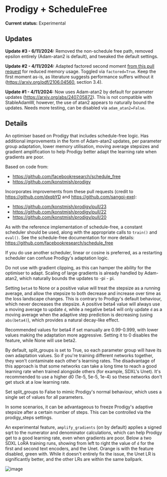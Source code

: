 # Prodigy + ScheduleFree

**Current status:** Experimental

## Updates
**Update #3 - 6/11/2024:** Removed the non-schedule free path, removed epsilon entirely (Adam-atan2 is default), and tweaked the default settings.

**Update #2 - 4/11/2024:** Adapted factored second moment [from this pull request](https://github.com/konstmish/prodigy/pull/25) for reduced memory usage. Toggled via `factored=True`.
Keep the first moment as-is, as literature suggests performance suffers without it (https://arxiv.org/pdf/2106.04560, section 3.4).

**Update #1 - 4/11/2024:** Now uses Adam-atan2 by default for parameter updates (https://arxiv.org/abs/2407.05872). This is
not compatible with StableAdamW, however, the use of atan2 appears to naturally bound the updates. Needs more testing, can be disabled via `adam_atan2=False`.

## Details
An optimiser based on Prodigy that includes schedule-free logic. Has additional improvements in the form of Adam-atan2 updates, 
per parameter group adaptation, lower memory utilisation, moving average stepsizes and gradient amplification to help Prodigy better
adapt the learning rate when gradients are poor.

Based on code from:
* https://github.com/facebookresearch/schedule_free
* https://github.com/konstmish/prodigy

Incorporates improvements from these pull requests (credit to https://github.com/dxqbYD and https://github.com/sangoi-exe):
* https://github.com/konstmish/prodigy/pull/23
* https://github.com/konstmish/prodigy/pull/22
* https://github.com/konstmish/prodigy/pull/20

As with the reference implementation of schedule-free, a constant scheduler should be used, along with the appropriate
calls to `train()` and `eval()`. See the schedule-free documentation for more details: https://github.com/facebookresearch/schedule_free

If you do use another scheduler, linear or cosine is preferred, as a restarting scheduler can confuse Prodigy's adaptation logic.

Do not use with gradient clipping, as this can hamper the ability for the optimiser to adapt. Scaling of large gradients is 
already handled by Adam-atan2, which naturally bounds the updates to -pi - pi.

Setting `beta4` to None or a positive value will treat the stepsize as a running average, and allow the stepsize to 
both decrease and increase over time as the loss landscape changes. This is contrary to Prodigy's default behaviour, which never decreases the stepsize.
A positive beta4 value will always use a moving average to update `d`, while a negative beta4 will only update `d` as a moving average when the
adaptive step prediction is decreasing (using `abs(beta4)`), which provides a natural decay-like effect.

Recommended values for beta4 if set manually are 0.99-0.999, with lower values making the adaptation more aggressive.
Setting it to 0 disables the feature, while None will use beta2.

By default, split_groups is set to True, so each parameter group will have its own adaptation values. So if you're training
different networks together, they won't contaminate each other's learning rates. The disadvantage of this approach is that some 
networks can take a long time to reach a good learning rate when trained alongside others (for example, SDXL's Unet). 
It's recommended to use a higher d0 (1e-5, 5e-5, 1e-4) so these networks don't get stuck at a low learning rate.

Set split_groups to False to mimic Prodigy's normal behaviour, which uses a single set of values for all parameters.

In some scenarios, it can be advantageous to freeze Prodigy's adaptive stepsize after a certain number of steps. This
can be controlled via the prodigy_steps settings.

An experimental feature, `amplify_gradients` (on by default) applies a signed sqrt to the numerator and denominator calculations,
which can help Prodigy get to a good learning rate, even when gradients are poor. Below a two SDXL LoRA training runs, showing from left to right 
the value of `d` for the first and second text encoders, and the Unet. Orange is with the feature disabled, green with. While it doesn't entirely
fix the issue, the Unet LR is significantly better, and the other LRs are within the same ballpark.

![image](https://github.com/user-attachments/assets/6e790d58-a749-4df8-82e7-87789fd96e1a)
